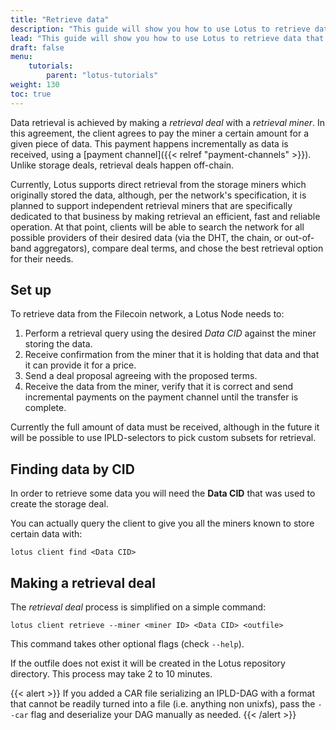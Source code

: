 ```yaml
---
title: "Retrieve data"
description: "This guide will show you how to use Lotus to retrieve data that has been stored on the Filecoin network."
lead: "This guide will show you how to use Lotus to retrieve data that has been stored on the Filecoin network."
draft: false
menu:
    tutorials:
        parent: "lotus-tutorials"
weight: 130
toc: true
---
```


Data retrieval is achieved by making a _retrieval deal_ with a _retrieval miner_. In this agreement, the client agrees to pay the miner a certain amount for a given piece of data. This payment happens incrementally as data is received, using a [payment channel]({{< relref "payment-channels" >}}). Unlike storage deals, retrieval deals happen off-chain.

Currently, Lotus supports direct retrieval from the storage miners which originally stored the data, although, per the network's specification, it is planned to support independent retrieval miners that are specifically dedicated to that business by making retrieval an efficient, fast and reliable operation. At that point, clients will be able to search the network for all possible providers of their desired data (via the DHT, the chain, or out-of-band aggregators), compare deal terms, and chose the best retrieval option for their needs.

## Set up

To retrieve data from the Filecoin network, a Lotus Node needs to:

1. Perform a retrieval query using the desired _Data CID_ against the miner storing the data.
2. Receive confirmation from the miner that it is holding that data and that it can provide it for a price.
3. Send a deal proposal agreeing with the proposed terms.
4. Receive the data from the miner, verify that it is correct and send incremental payments on the payment channel until the transfer is complete.

Currently the full amount of data must be received, although in the future it will be possible to use IPLD-selectors to pick custom subsets for retrieval.

## Finding data by CID

In order to retrieve some data you will need the **Data CID** that was used to create the storage deal.

You can actually query the client to give you all the miners known to store certain data with:

```shell
lotus client find <Data CID>
```

## Making a retrieval deal

The _retrieval deal_ process is simplified on a simple command:

```shell
lotus client retrieve --miner <miner ID> <Data CID> <outfile>
```

This command takes other optional flags (check `--help`).

If the outfile does not exist it will be created in the Lotus repository directory. This process may take 2 to 10 minutes.

{{< alert >}}
If you added a CAR file serializing an IPLD-DAG with a format that cannot be readily turned into a file (i.e. anything non unixfs), pass the `--car` flag and deserialize your DAG manually as needed.
{{< /alert >}}
